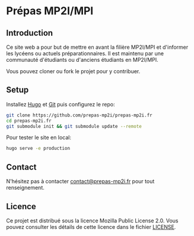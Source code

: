 # Prépas MP2I/MPI

## Introduction

Ce site web a pour but de mettre en avant la filière MP2I/MPI et d'informer les lycéens ou actuels préparationnaires.
Il est maintenu par une communauté d'étudiants ou d'anciens étudiants en MP2I/MPI.

Vous pouvez cloner ou fork le projet pour y contribuer.

## Setup

Installez [Hugo](https://gohugo.io/getting-started/installing/) et [Git](https://git-scm.com/book/fr/v2/D%C3%A9marrage-rapide-Installation-de-Git) puis configurez le repo:

```sh
git clone https://github.com/prepas-mp2i/prepas-mp2i.fr
cd prepas-mp2i.fr
git submodule init && git submodule update --remote
```

Pour tester le site en local:

```sh
hugo serve -e production
```

## Contact

N'hésitez pas à contacter [contact@prepas-mp2i.fr](mailto:contact@prepas-mp2i.fr) pour tout renseignement.

## Licence

Ce projet est distribué sous la licence Mozilla Public License 2.0. Vous pouvez consulter les détails de cette licence dans le fichier [LICENSE](https://github.com/prepas-mp2i/prepas-mp2i.fr/blob/master/LICENSE).
